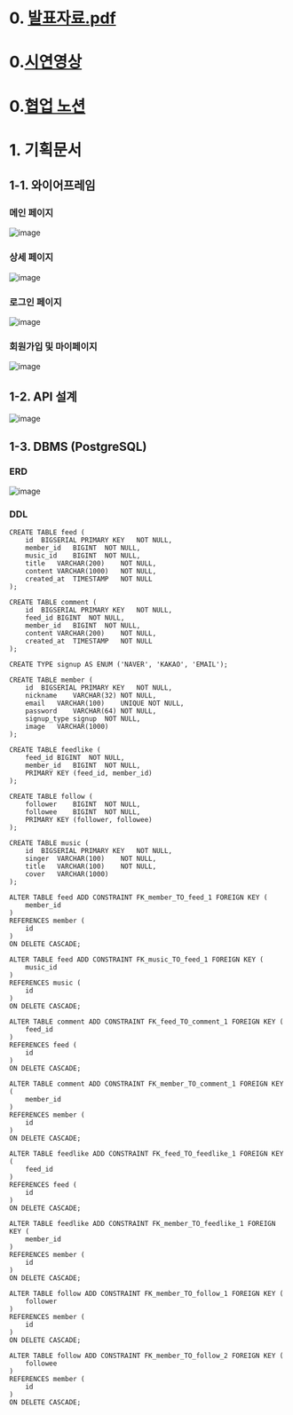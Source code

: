# 0. [발표자료.pdf](https://github.com/user-attachments/files/15512637/NewsFeed.PPT.pdf)              
# 0.[시연영상](https://www.youtube.com/watch?v=L8JOhpif_mQ)         
# 0.[협업 노션](https://www.notion.so/teamsparta/4-738be2ef42814995ace23e6298db6d1e)         

# 1. 기획문서
## 1-1. 와이어프레임
### 메인 페이지
![image](https://github.com/Kids-of-StrawberryRabbit/NewsFeed/assets/47583083/2553654e-94f2-4c53-891c-a958d46aa75a)
### 상세 페이지
![image](https://github.com/Kids-of-StrawberryRabbit/NewsFeed/assets/47583083/53c34069-f106-4334-86af-e4ae11a94e66)
### 로그인 페이지
![image](https://github.com/Kids-of-StrawberryRabbit/NewsFeed/assets/47583083/2149e3ea-a45d-4614-8b98-91e3ec62fdb7)
### 회원가입 및 마이페이지
![image](https://github.com/Kids-of-StrawberryRabbit/NewsFeed/assets/47583083/78f77064-6a37-48da-8504-95db5a19669d)
## 1-2. API 설계
![image](https://github.com/Kids-of-StrawberryRabbit/NewsFeed/assets/47583083/0e1858b0-f29d-466e-b7a7-fc3351e9fb54)
## 1-3. DBMS (PostgreSQL)
### ERD
![image](https://github.com/Kids-of-StrawberryRabbit/NewsFeed/assets/47583083/93c53040-44a1-4fa6-9332-7578f36095fb)
### DDL
```
CREATE TABLE feed (
	id	BIGSERIAL PRIMARY KEY	NOT NULL,
	member_id	BIGINT	NOT NULL,
	music_id	BIGINT	NOT NULL,
	title	VARCHAR(200)	NOT NULL,
	content	VARCHAR(1000)	NOT NULL,
	created_at	TIMESTAMP	NOT NULL
);

CREATE TABLE comment (
	id	BIGSERIAL PRIMARY KEY	NOT NULL,
	feed_id	BIGINT	NOT NULL,
	member_id	BIGINT	NOT NULL,
	content	VARCHAR(200)	NOT NULL,
	created_at	TIMESTAMP	NOT NULL
);

CREATE TYPE signup AS ENUM ('NAVER', 'KAKAO', 'EMAIL');

CREATE TABLE member (
	id	BIGSERIAL PRIMARY KEY	NOT NULL,
	nickname	VARCHAR(32)	NOT NULL,
	email	VARCHAR(100)	UNIQUE NOT NULL,
	password	VARCHAR(64)	NOT NULL,
	signup_type	signup	NOT NULL,
	image	VARCHAR(1000)
);

CREATE TABLE feedlike (
	feed_id	BIGINT	NOT NULL,
	member_id	BIGINT	NOT NULL,
	PRIMARY KEY (feed_id, member_id)
);

CREATE TABLE follow (
	follower	BIGINT	NOT NULL,
	followee	BIGINT	NOT NULL,
	PRIMARY KEY (follower, followee)
);

CREATE TABLE music (
	id	BIGSERIAL PRIMARY KEY	NOT NULL,
	singer	VARCHAR(100)	NOT NULL,
	title	VARCHAR(100)	NOT NULL,
	cover	VARCHAR(1000)
);

ALTER TABLE feed ADD CONSTRAINT FK_member_TO_feed_1 FOREIGN KEY (
	member_id
)
REFERENCES member (
	id
)
ON DELETE CASCADE;

ALTER TABLE feed ADD CONSTRAINT FK_music_TO_feed_1 FOREIGN KEY (
	music_id
)
REFERENCES music (
	id
)
ON DELETE CASCADE;

ALTER TABLE comment ADD CONSTRAINT FK_feed_TO_comment_1 FOREIGN KEY (
	feed_id
)
REFERENCES feed (
	id
)
ON DELETE CASCADE;

ALTER TABLE comment ADD CONSTRAINT FK_member_TO_comment_1 FOREIGN KEY (
	member_id
)
REFERENCES member (
	id
)
ON DELETE CASCADE;

ALTER TABLE feedlike ADD CONSTRAINT FK_feed_TO_feedlike_1 FOREIGN KEY (
	feed_id
)
REFERENCES feed (
	id
)
ON DELETE CASCADE;

ALTER TABLE feedlike ADD CONSTRAINT FK_member_TO_feedlike_1 FOREIGN KEY (
	member_id
)
REFERENCES member (
	id
)
ON DELETE CASCADE;

ALTER TABLE follow ADD CONSTRAINT FK_member_TO_follow_1 FOREIGN KEY (
	follower
)
REFERENCES member (
	id
)
ON DELETE CASCADE;

ALTER TABLE follow ADD CONSTRAINT FK_member_TO_follow_2 FOREIGN KEY (
	followee
)
REFERENCES member (
	id
)
ON DELETE CASCADE;
```
